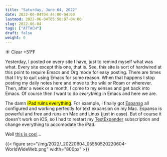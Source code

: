 ```yaml
---
title: "Saturday, June 04, 2022"
date: 2022-06-04T04:44:00-04:00
lastmod: 2022-06-04T05:58:07-04:00
slug: 2022-06-04
tags: ["ATTACH"]
draft: false
weight: 0
---
```


☀️   Clear +51°F

Yesterday, I posted on every site I have, just to remind myself what was what. Every site except this one, that is. See, this site is sort of hardwired at this point to require Emacs and Org mode for easy posting. There are times that I try to quit using Emacs for some reason. When that happens I stop posting my daily notes here and move to the wiki or Roam or wherever. Then, after a week or a month, I come to my senses and get back into Emacs. Of course then I want to do _everything_ in Emacs and here we are.

The damn <mark>iPad ruins everything</mark>. For example, I finally got [Espanso](https://espanso.org) all configured and working perfectly for text expansion on my Mac. Espanso is powerful and free and runs on Mac and Linux (just in case). But of course it doesn't work on iOS, so I had to restart my [TextExpander](https://textexpander.com) subscription and change everything to accomodate the iPad.

Well [this is cool](https://blog.iconfactory.com/2022/06/worldwideweb-part-2/)...

{{< figure src="/img/2022/_20220604_05550520220604-WorldWideWeb.png" width="800px" >}}

[//]: # "Exported with love from a post written in Org mode"
[//]: # "- https://github.com/kaushalmodi/ox-hugo"
